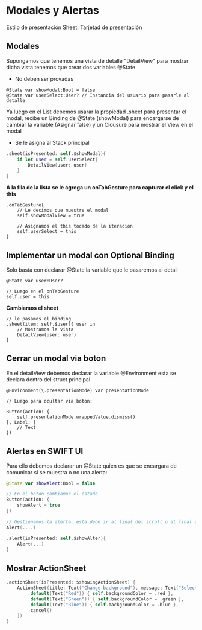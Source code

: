 # Modales y Alertas

Estilo de presentación Sheet: Tarjetad de presentación

## Modales

Supongamos que tenemos una vista de detalle "DetailView" para mostrar dicha vista tenemos que crear dos variables @State

* No deben ser provadas

```
@State var showModal:Bool = false
@State var userSelect:User? // Instancia del usuario para pasarle al detalle
```

Ya luego en el List debemos usarar la propiedad .sheet para presentar el modal, recibe un Binding de @State (showModal)
para encargarse de cambiar la variable (Asignar false) y un Clousure para mostrar el View en el modal

* Se le asigna al Stack principal

```swift
.sheet(isPresented: self.$showModal){
	if let user = self.userSelect{
		DetailView(user: user)
	}
}
```

<strong>A la fila de la lista se le agrega un onTabGesture para capturar el click y el this</strong>

```
.onTabGesture{
	// Le decimos que muestre el modal
	self.showModalView = true

	// Asignamos el this tocado de la iteración
	self.userSelect = this
}

```

## Implementar un modal con Optional Binding

Solo basta con declarar @State la variable que le pasaremos al detail

```
@State var user:User?

// Luego en el onTabGesture
self.user = this
```

<strong>Cambiamos el sheet</strong>

```
// le pasamos el binding 
.sheet(item: self.$user){ user in
	// Mostramos la vista
	DetailView(user: user)
}

```

## Cerrar un modal via boton

En el detailView debemos declarar la variable @Environment esta se declara dentro del struct principal

```
@Environment(\.presentationMode) var presentationMode

// Luego para ocultar via boton:

Button(action: {
	self.presentationMode.wrappedValue.dismiss()
}, Label: {
	// Text
})
```

## Alertas en SWIFT UI

Para ello debemos declarar un @State quien es que se encargara de comunicar si se muestra o no una alerta:

```swift
@State var showAlert:Bool = false

// En el boton cambiamos el estado
Button(action: {
	showAlert = true
})

// Gestionamos la alerta, esta debe ir al final del scroll o al final en general
Alert(....)

.alert(isPresented: self.$showAlter){
	Alert(...)
}
```


## Mostrar ActionSheet

```swift
.actionSheet(isPresented: $showingActionSheet) {
    ActionSheet(title: Text("Change background"), message: Text("Select a new color"), buttons: [
        .default(Text("Red")) { self.backgroundColor = .red },
        .default(Text("Green")) { self.backgroundColor = .green },
        .default(Text("Blue")) { self.backgroundColor = .blue },
        .cancel()
    ])
}
```
